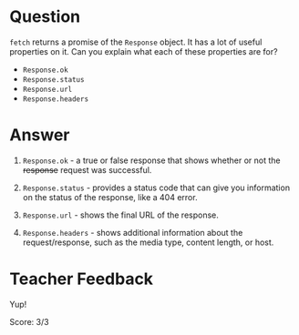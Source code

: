 # Question

`fetch` returns a promise of the `Response` object. It has a lot of useful properties on it. Can you explain what each of these properties are for?

- `Response.ok`
- `Response.status`
- `Response.url`
- `Response.headers`

# Answer

1. `Response.ok` - a true or false response that shows whether or not the ~~response~~ request was successful.

2. `Response.status` - provides a status code that can give you information on the status of the response, like a 404 error.

3. `Response.url` - shows the final URL of the response.

4. `Response.headers` - shows additional information about the request/response, such as the media type, content length, or host.

# Teacher Feedback

Yup!

Score: 3/3